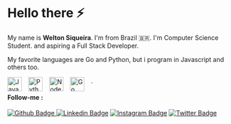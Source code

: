 
# Hello there  ⚡

My name is **Welton Siqueira**. 
I'm from Brazil 🇧🇷.
I'm Computer Science Student. and aspiring a Full Stack Developer.

My favorite languages are Go and Python, but i program in Javascript and others too.
<table>
<tr>
      <img align="left" style="padding-right: 12px" alt="JavaScript" width="32px" src="https://seeklogo.com/images/J/javascript-js-logo-2949701702-seeklogo.com.png" />
      <img align="left" style="padding-right: 12px" alt="Python" width="32px" src="https://seeklogo.com/images/P/python-logo-A32636CAA3-seeklogo.com.png" />
      <img align="left" style="padding-right: 12px" alt="NodeJS" width="32px" src="https://seeklogo.com/images/R/rust-logo-E6517C759B-seeklogo.com.png" />
      <img align="left" style="padding-right: 12px" alt="Go" width="32px" src="https://blog.golang.org/lib/godoc/images/go-logo-blue.svg" />
    </a>
</tr>.


#### Follow-me :

[![Github Badge](https://img.shields.io/badge/-Github-000?style=flat-square&logo=Github&logoColor=white&link=https://github.com/welton-siqueira)](https://github.com/welton-siqueira)[       ![Linkedin Badge](https://img.shields.io/badge/-LinkedIn-blue?style=flat-square&logo=Linkedin&logoColor=white&link=https://www.linkedin.com/in/welton-siqueira-71a80966/)](https://www.linkedin.com/in/welton-siqueira-71a80966/) [![Instagram Badge](https://img.shields.io/badge/-Instagram-red?style=flat-square&logo=Instagram&logoColor=white&link=https://www.instagram.com/welsiqueiraaa/)](https://www.instagram.com/welsiqueiraa/) [![Twitter Badge](https://img.shields.io/badge/-@welsiqueiraa-blue?style=flat-square&labelColor=blue&logo=twitter&logoColor=white&link=https://twitter.com/welsiqueiraa)](https://twitter.com/welsiqueiraa) 



<!---
Welton-Siqueira/Welton-Siqueira is a ✨ special ✨ repository because its `README.md` (this file) appears on your GitHub profile.
You can click the Preview link to take a look at your changes.
--->

